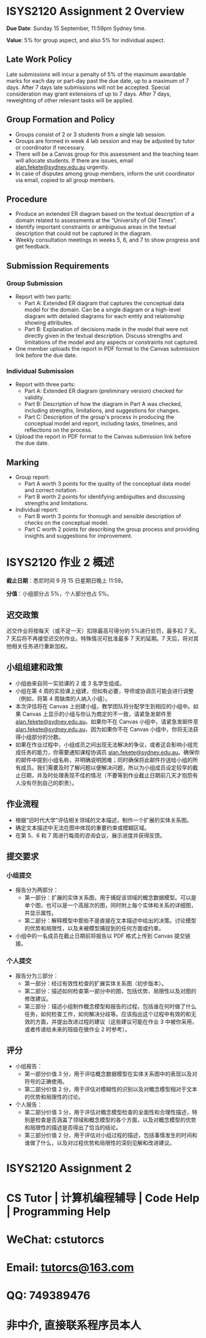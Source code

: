 # ISYS2120 Assignment 2 Overview

**Due Date**: Sunday 15 September, 11:59pm Sydney time.

**Value**: 5% for group aspect, and also 5% for individual aspect.

## Late Work Policy
Late submissions will incur a penalty of 5% of the maximum awardable marks for each day or part-day past the due date, up to a maximum of 7 days. After 7 days late submissions will not be accepted. Special consideration may grant extensions of up to 7 days. After 7 days, reweighting of other relevant tasks will be applied.

## Group Formation and Policy
- Groups consist of 2 or 3 students from a single lab session.
- Groups are formed in week 4 lab session and may be adjusted by tutor or coordinator if necessary.
- There will be a Canvas group for this assessment and the teaching team will allocate students. If there are issues, email alan.fekete@sydney.edu.au urgently.
- In case of disputes among group members, inform the unit coordinator via email, copied to all group members.

## Procedure
- Produce an extended ER diagram based on the textual description of a domain related to assessments at the “University of Old Times”.
- Identify important constraints or ambiguous areas in the textual description that could not be captured in the diagram.
- Weekly consultation meetings in weeks 5, 6, and 7 to show progress and get feedback.

## Submission Requirements
### Group Submission
- Report with two parts:
    - Part A: Extended ER diagram that captures the conceptual data model for the domain. Can be a single diagram or a high-level diagram with detailed diagrams for each entity and relationship showing attributes.
    - Part B: Explanation of decisions made in the model that were not directly given in the textual description. Discuss strengths and limitations of the model and any aspects or constraints not captured.
- One member uploads the report in PDF format to the Canvas submission link before the due date.

### Individual Submission
- Report with three parts:
    - Part A: Extended ER diagram (preliminary version) checked for validity.
    - Part B: Description of how the diagram in Part A was checked, including strengths, limitations, and suggestions for changes.
    - Part C: Description of the group's process in producing the conceptual model and report, including tasks, timelines, and reflections on the process.
- Upload the report in PDF format to the Canvas submission link before the due date.

## Marking
- Group report:
    - Part A worth 3 points for the quality of the conceptual data model and correct notation.
    - Part B worth 2 points for identifying ambiguities and discussing strengths and limitations.
- Individual report:
    - Part B worth 3 points for thorough and sensible description of checks on the conceptual model.
    - Part C worth 2 points for describing the group process and providing insights and suggestions for improvement.


# ISYS2120 作业 2 概述

**截止日期**：悉尼时间 9 月 15 日星期日晚上 11:59。

**分值**：小组部分占 5%，个人部分也占 5%。

## 迟交政策
迟交作业将按每天（或不足一天）扣除最高可得分的 5%进行处罚，最多扣 7 天。7 天后将不再接受迟交的作业。特殊情况可批准最多 7 天的延期。7 天后，将对其他相关任务进行重新加权。

## 小组组建和政策
 - 小组由来自同一实验课的 2 或 3 名学生组成。
 - 小组在第 4 周的实验课上组建，但如有必要，导师或协调员可能会进行调整（例如，将第 4 周缺席的人纳入小组）。
 - 本次评估将在 Canvas 上创建小组，教学团队将分配学生到相应的小组中。如果 Canvas 上显示的小组与你认为商定的不一致，请紧急发邮件至 alan.fekete@sydney.edu.au。如果你不在 Canvas 小组中，请紧急发邮件至 alan.fekete@sydney.edu.au，因为如果你不在 Canvas 小组中，你将无法获得小组部分的分数。
 - 如果在作业过程中，小组成员之间出现无法解决的争议，或者这会影响小组完成任务的能力，你需要通知课程协调员 alan.fekete@sydney.edu.au。确保你的邮件中提到小组名称，并明确说明困难；同时确保将此邮件抄送给小组的所有成员。我们需要及时了解问题以便解决问题，所以为小组成员设定较早的截止日期，并及时处理表现不佳的情况（不要等到作业截止日期前几天才抱怨有人没有尽到自己的职责）。

## 作业流程
 - 根据“旧时代大学”评估相关领域的文本描述，制作一个扩展的实体关系图。
 - 确定文本描述中无法在图中体现的重要约束或模糊区域。
 - 在第 5、6 和 7 周进行每周的咨询会议，展示进度并获得反馈。

## 提交要求
### 小组提交
 - 报告分为两部分：
    - 第一部分：扩展的实体关系图，用于捕捉该领域的概念数据模型。可以是单个图，也可以是一个高层次的图，同时附上每个实体和关系的详细图，并显示属性。
    - 第二部分：解释模型中那些不是直接在文本描述中给出的决策。讨论模型的优势和局限性，以及未被模型捕捉到的任何方面或约束。
 - 小组中的一名成员在截止日期前将报告以 PDF 格式上传到 Canvas 提交链接。

### 个人提交
 - 报告分为三部分：
    - 第一部分：经过有效性检查的扩展实体关系图（初步版本）。
    - 第二部分：描述如何检查第一部分中的图，包括优势、局限性以及对图的修改建议。
    - 第三部分：描述小组制作概念模型和报告的过程，包括谁在何时做了什么任务，如何检查工作，如何解决分歧等。应该指出这个过程中有效的和无效的方面，并提出改进过程的建议（这些建议可能在作业 3 中被你采用，或者传递给未来的班级在做作业 2 时参考）。

## 评分
 - 小组报告：
    - 第一部分价值 3 分，用于评估概念数据模型在实体关系图中的表现以及对符号的正确使用。
    - 第二部分价值 2 分，用于评估对模糊性的识别以及对概念模型相对于文本的优势和局限性的讨论。
 - 个人报告：
    - 第二部分价值 3 分，用于评估对概念模型检查的全面性和合理性描述，特别是检查是否涵盖了领域和概念模型的各个方面，以及对概念模型的优势和局限性的描述是否得出了恰当的结论。
    - 第三部分价值 2 分，用于评估对小组过程的描述，包括事情发生的时间和谁做了什么，以及对过程优势和局限性的深刻见解和改进建议。

# ISYS2120 Assignment 2

# CS Tutor | 计算机编程辅导 | Code Help | Programming Help

# WeChat: cstutorcs

# Email: tutorcs@163.com

# QQ: 749389476

# 非中介, 直接联系程序员本人
